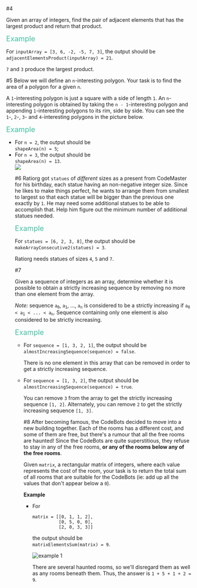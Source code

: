#4
<p>Given an array of integers, find the pair of adjacent elements that has the largest product and return that product.</p>
<p><span style="color:#44BFA3;font-size:1.4em;">Example</span></p>
<p>For <code>inputArray = [3, 6, -2, -5, 7, 3]</code>, the output should be<br>
<code>adjacentElementsProduct(inputArray) = 21</code>.</p>
<p><code>7</code> and <code>3</code> produce the largest product.</p>

#5
Below we will define an <code>n</code>-interesting polygon. Your task is to find the area of a polygon for a given <code>n</code>.</p>
<p>A <code>1</code>-interesting polygon is just a square with a side of length <code>1</code>. An <code>n</code>-interesting polygon is obtained by taking the <code>n - 1</code>-interesting polygon and appending <code>1</code>-interesting polygons to its rim, side by side. You can see the <code>1</code>-, <code>2</code>-, <code>3</code>- and <code>4</code>-interesting polygons in the picture below.</p>
<p><span style="color:#44BFA3;font-size:1.4em;">Example</span></p>
<ul>
<li>For <code>n = 2</code>, the output should be<br>
<code>shapeArea(n) = 5</code>;</li>
<li>For <code>n = 3</code>, the output should be<br>
<code>shapeArea(n) = 13</code>.</li>
<img src="www.imgur.com/a/st6X0Ex">

#6
Ratiorg got <code>statues</code> of <em>different</em> sizes as a present from CodeMaster for his birthday, each statue having an non-negative integer size. Since he likes to make things perfect, he wants to arrange them from smallest to largest so that each statue will be bigger than the previous one exactly by <code>1</code>. He may need some additional statues to be able to accomplish that. Help him figure out the minimum number of additional statues needed.</p>
<p><span style="color:#44BFA3;font-size:1.4em;">Example</span></p>
<p>For <code>statues = [6, 2, 3, 8]</code>, the output should be<br>
<code>makeArrayConsecutive2(statues) = 3</code>.</p>
<p>Ratiorg needs statues of sizes <code>4</code>, <code>5</code> and <code>7</code>.</p>

#7
<p>Given a sequence of integers as an array, determine whether it is possible to obtain a strictly increasing sequence by removing no more than one element from the array.</p>
<p><em>Note:</em> sequence <code>a<sub>0</sub></code>, <code>a<sub>1</sub></code>, ..., <code>a<sub>n</sub></code> is considered to be a strictly increasing if <code>a<sub>0</sub> &lt; a<sub>1</sub> &lt; ... &lt; a<sub>n</sub></code>. Sequence containing only one element is also considered to be strictly increasing.</p>
<p><span style="color:#44BFA3;font-size:1.4em;">Example</span></p>
<ul>
<li>
<p>For <code>sequence = [1, 3, 2, 1]</code>, the output should be<br>
<code>almostIncreasingSequence(sequence) = false</code>.</p>
<p>There is no one element in this array that can be removed in order to get a strictly increasing sequence.</p>
</li>
<li>
<p>For <code>sequence = [1, 3, 2]</code>, the output should be<br>
<code>almostIncreasingSequence(sequence) = true</code>.</p>
<p>You can remove <code>3</code> from the array to get the strictly increasing sequence <code>[1, 2]</code>. Alternately, you can remove <code>2</code> to get the strictly increasing sequence <code>[1, 3]</code>.</p>

#8
After becoming famous, the CodeBots decided to move into a new building together. Each of the rooms has a different cost, and some of them are free, but there's a rumour that all the free rooms are haunted! Since the CodeBots are quite superstitious, they refuse to stay in any of the free rooms, <strong>or any of the rooms below any of the free rooms</strong>.</p>
<p>Given <code>matrix</code>, a rectangular matrix of integers, where each value represents the cost of the room, your task is to return the total sum of all rooms that are suitable for the CodeBots (ie: add up all the values that don't appear below a <code>0</code>).</p>
<p><strong>Example</strong></p>
<ul>
<li>
<p>For</p>
<pre><code>matrix = [[0, 1, 1, 2], 
          [0, 5, 0, 0], 
          [2, 0, 3, 3]]
</code></pre>
<p>the output should be<br>
<code>matrixElementsSum(matrix) = 9</code>.</p>
<p><img src="https://codesignal.s3.amazonaws.com/tasks/matrixElementsSum/img/example1.png?_tm=1551538346086" alt="example 1"></p>
<p>There are several haunted rooms, so we'll disregard them as well as any rooms beneath them. Thus, the answer is <code>1 + 5 + 1 + 2 = 9</code>.</p>
